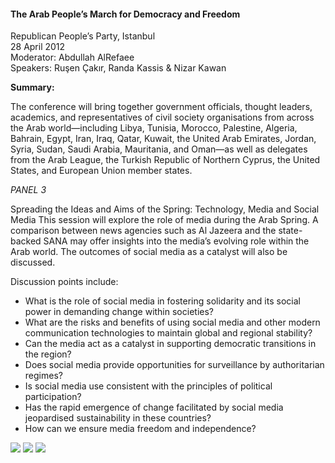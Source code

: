 <h4>The Arab People’s March for Democracy and Freedom</h4>

Republican People’s Party, Istanbul  
28 April 2012  
Moderator: Abdullah AlRefaee  
Speakers: Ruşen Çakır, Randa Kassis & Nizar Kawan
	
<b>Summary:</b>	

The conference will bring together government officials, thought leaders, academics, and representatives of civil society organisations from across the Arab world—including Libya, Tunisia, Morocco, Palestine, Algeria, Bahrain, Egypt, Iran, Iraq, Qatar, Kuwait, the United Arab Emirates, Jordan, Syria, Sudan, Saudi Arabia, Mauritania, and Oman—as well as delegates from the Arab League, the Turkish Republic of Northern Cyprus, the United States, and European Union member states. 

<i>PANEL 3</i>

Spreading the Ideas and Aims of the Spring: Technology, Media and Social Media
This session will explore the role of media during the Arab Spring. A comparison between news agencies such as Al Jazeera and the state-backed SANA may offer insights into the media’s evolving role within the Arab world. The outcomes of social media as a catalyst will also be discussed.

Discussion points include:


 - What is the role of social media in fostering solidarity and its social power in demanding change within societies?
 - What are the risks and benefits of using social media and other modern communication technologies to maintain global and regional stability?
 - Can the media act as a catalyst in supporting democratic transitions in the region?
 - Does social media provide opportunities for surveillance by authoritarian regimes?
 - Is social media use consistent with the principles of political participation?
 - Has the rapid emergence of change facilitated by social media jeopardised sustainability in these countries?
 - How can we ensure media freedom and independence?


![](167.jpg)
![](169.jpeg)
![](168.JPG)
<p></p>

